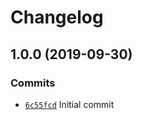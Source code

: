 # Changelog

## 1.0.0 (2019-09-30)

### Commits

* [`6c55fcd`](https://github.com/atsjj/env/commit/6c55fcd6c3f8b339c0855609ab453928844852dd) Initial commit
